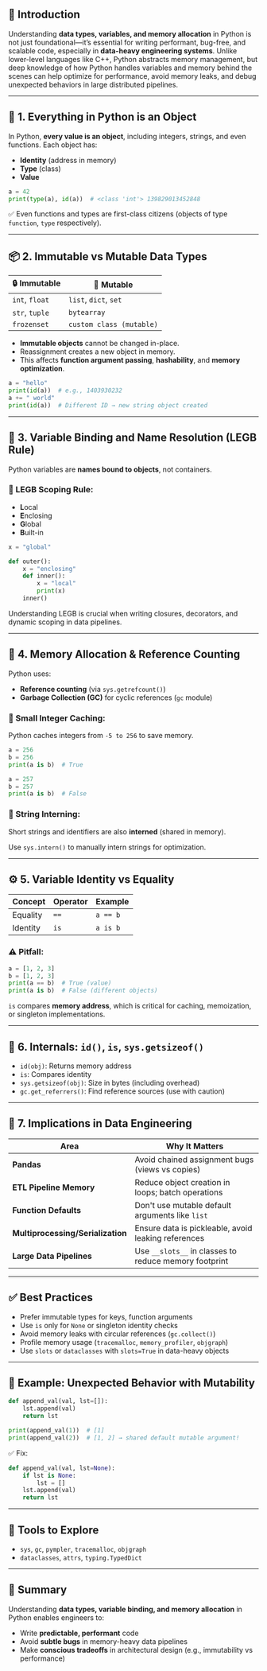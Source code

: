 
## 🧠 Introduction

Understanding **data types, variables, and memory allocation** in Python is not just foundational—it’s essential for writing performant, bug-free, and scalable code, especially in **data-heavy engineering systems**. Unlike lower-level languages like C++, Python abstracts memory management, but deep knowledge of how Python handles variables and memory behind the scenes can help optimize for performance, avoid memory leaks, and debug unexpected behaviors in large distributed pipelines.

---

## 🧩 1. **Everything in Python is an Object**

In Python, **every value is an object**, including integers, strings, and even functions. Each object has:

* **Identity** (address in memory)
* **Type** (class)
* **Value**

```python
a = 42
print(type(a), id(a))  # <class 'int'> 139829013452848
```

✅ Even functions and types are first-class citizens (objects of type `function`, `type` respectively).

---

## 📦 2. **Immutable vs Mutable Data Types**

| 🔒 Immutable   | 🧠 Mutable               |
| -------------- | ------------------------ |
| `int`, `float` | `list`, `dict`, `set`    |
| `str`, `tuple` | `bytearray`              |
| `frozenset`    | `custom class (mutable)` |

* **Immutable objects** cannot be changed in-place.
* Reassignment creates a new object in memory.
* This affects **function argument passing**, **hashability**, and **memory optimization**.

```python
a = "hello"
print(id(a))  # e.g., 1403930232
a += " world"
print(id(a))  # Different ID → new string object created
```

---

## 🔗 3. **Variable Binding and Name Resolution (LEGB Rule)**

Python variables are **names bound to objects**, not containers.

### 📌 LEGB Scoping Rule:

* **L**ocal
* **E**nclosing
* **G**lobal
* **B**uilt-in

```python
x = "global"

def outer():
    x = "enclosing"
    def inner():
        x = "local"
        print(x)
    inner()
```

Understanding LEGB is crucial when writing closures, decorators, and dynamic scoping in data pipelines.

---

## 💾 4. **Memory Allocation & Reference Counting**

Python uses:

* **Reference counting** (via `sys.getrefcount()`)
* **Garbage Collection (GC)** for cyclic references (`gc` module)

### 🔹 Small Integer Caching:

Python caches integers from `-5 to 256` to save memory.

```python
a = 256
b = 256
print(a is b)  # True

a = 257
b = 257
print(a is b)  # False
```

### 🔹 String Interning:

Short strings and identifiers are also **interned** (shared in memory).

Use `sys.intern()` to manually intern strings for optimization.

---

## ⚙️ 5. **Variable Identity vs Equality**

| Concept  | Operator | Example  |
| -------- | -------- | -------- |
| Equality | `==`     | `a == b` |
| Identity | `is`     | `a is b` |

### ⚠️ Pitfall:

```python
a = [1, 2, 3]
b = [1, 2, 3]
print(a == b)  # True (value)
print(a is b)  # False (different objects)
```

`is` compares **memory address**, which is critical for caching, memoization, or singleton implementations.

---

## 🧰 6. **Internals: `id()`, `is`, `sys.getsizeof()`**

* `id(obj)`: Returns memory address
* `is`: Compares identity
* `sys.getsizeof(obj)`: Size in bytes (including overhead)
* `gc.get_referrers()`: Find reference sources (use with caution)

---

## 🧠 7. **Implications in Data Engineering**

| Area                              | Why It Matters                                        |
| --------------------------------- | ----------------------------------------------------- |
| **Pandas**                        | Avoid chained assignment bugs (views vs copies)       |
| **ETL Pipeline Memory**           | Reduce object creation in loops; batch operations     |
| **Function Defaults**             | Don't use mutable default arguments like `list`       |
| **Multiprocessing/Serialization** | Ensure data is pickleable, avoid leaking references   |
| **Large Data Pipelines**          | Use `__slots__` in classes to reduce memory footprint |

---

## ✅ Best Practices

* Prefer immutable types for keys, function arguments
* Use `is` only for `None` or singleton identity checks
* Avoid memory leaks with circular references (`gc.collect()`)
* Profile memory usage (`tracemalloc`, `memory_profiler`, `objgraph`)
* Use `slots` or `dataclasses` with `slots=True` in data-heavy objects

---

## 🧪 Example: Unexpected Behavior with Mutability

```python
def append_val(val, lst=[]):
    lst.append(val)
    return lst

print(append_val(1))  # [1]
print(append_val(2))  # [1, 2] → shared default mutable argument!
```

✅ Fix:

```python
def append_val(val, lst=None):
    if lst is None:
        lst = []
    lst.append(val)
    return lst
```

---

## 🧵 Tools to Explore

* `sys`, `gc`, `pympler`, `tracemalloc`, `objgraph`
* `dataclasses`, `attrs`, `typing.TypedDict`

---

## 🏁 Summary

Understanding **data types, variable binding, and memory allocation** in Python enables engineers to:

* Write **predictable, performant** code
* Avoid **subtle bugs** in memory-heavy data pipelines
* Make **conscious tradeoffs** in architectural design (e.g., immutability vs performance)

